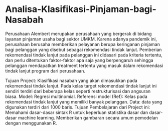 # Analisa-Klasifikasi-Pinjaman-bagi-Nasabah
Perusahaan Alembert merupakan perusahaan yang bergerak di bidang layanan pinjaman usaha bagi sektor UMKM.
Karena adanya pandemik ini, perusahaan berusaha memberikan pelayanan berupa keringanan pinjaman bagi pelanggan yang disebut sebagai rekomendasi tindak lanjut.
Pemberian rekomendasi tindak lanjut pada pelanggan ini didasari pada kriteria tertentu, 
dan perlu ditentukan faktor-faktor apa saja yang berpengaruh sehingga pelanggan mendapatkan treatment tertentu yang masuk dalam rekomendasi tindak lanjut program dari perusahaan.

Tujuan Project: Klasifikasi nasabah yang akan dimasukkan pada rekomendasi tindak lanjut. Pada kelas target rekomendasi tindak lanjut ini sendiri terdiri dari beberapa kelas seperti restrukturisasi dan angsuran biasa.
Model: Regresi multinomial.
Referensi model (Ref): Kelas pada rekomendasi tindak lanjut yang memiliki banyak pelanggan.
Data: data yang digunakan terdiri dari 1000 baris.
Tujuan Pembelajaran dari Project ini:
    Memahami dasar-dasar sintak R untuk keperluan statistika dasar dan dasar-dasar machine learning.
    Memberikan gambaran secara umum pemodelan dengan menggunakan R.

